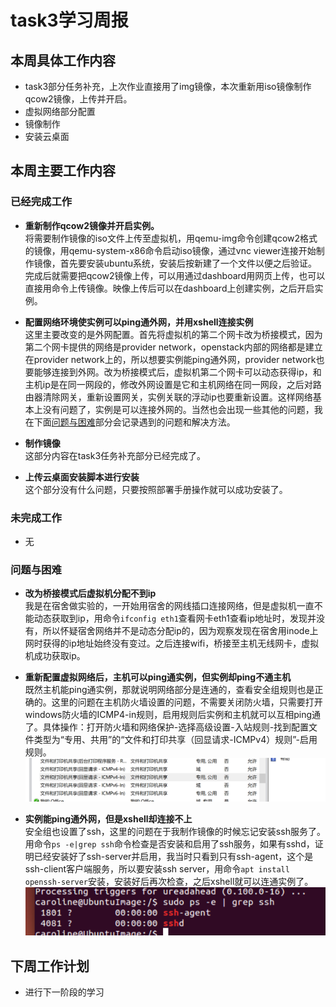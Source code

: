 # task3学习周报

## 本周具体工作内容  
- task3部分任务补充，上次作业直接用了img镜像，本次重新用iso镜像制作qcow2镜像，上传并开启。
- 虚拟网络部分配置
- 镜像制作
- 安装云桌面
## 本周主要工作内容
### 已经完成工作
- **重新制作qcow2镜像并开启实例。**  
将需要制作镜像的iso文件上传至虚拟机，用qemu-img命令创建qcow2格式的镜像，用qemu-system-x86命令启动iso镜像，通过vnc viewer连接开始制作镜像，首先要安装ubuntu系统，安装后按新建了一个文件以便之后验证。完成后就需要把qcow2镜像上传，可以用通过dashboard用网页上传，也可以直接用命令上传镜像。映像上传后可以在dashboard上创建实例，之后开启实例。

- **配置网络环境使实例可以ping通外网，并用xshell连接实例**  
这里主要改变的是外网配置。首先将虚拟机的第二个网卡改为桥接模式，因为第二个网卡提供的网络是provider network，openstack内部的网络都是建立在provider network上的，所以想要实例能ping通外网，provider network也要能够连接到外网。改为桥接模式后，虚拟机第二个网卡可以动态获得ip，和主机ip是在同一网段的，修改外网设置是它和主机网络在同一网段，之后对路由器清除网关，重新设置网关，实例关联的浮动ip也要重新设置。这样网络基本上没有问题了，实例是可以连接外网的。当然也会出现一些其他的问题，我在下面[问题与困难](https://github.com/CourseCloudDesktop/cloudDesktop/blob/wcl-develop/task4/15331157_李蕾_学习周报.md#问题与困难)部分会记录遇到的问题和解决方法。   

- **制作镜像**  
这部分内容在task3任务补充部分已经完成了。

- **上传云桌面安装脚本进行安装**  
  这个部分没有什么问题，只要按照部署手册操作就可以成功安装了。
### 未完成工作
- 无
### 问题与困难
- **改为桥接模式后虚拟机分配不到ip**  
我是在宿舍做实验的，一开始用宿舍的网线插口连接网络，但是虚拟机一直不能动态获取到ip，用命令`ifconfig eth1`查看网卡eth1查看ip地址时，发现并没有，所以怀疑宿舍网络并不是动态分配ip的，因为观察发现在宿舍用inode上网时获得的ip地址始终没有变过。之后连接wifi，桥接至主机无线网卡，虚拟机成功获取ip。

- **重新配置虚拟网络后，主机可以ping通实例，但实例却ping不通主机**  
既然主机能ping通实例，那就说明网络部分是连通的，查看安全组规则也是正确的。这里的问题在主机防火墙设置的问题，不需要关闭防火墙，只需要打开windows防火墙的ICMP4-in规则，启用规则后实例和主机就可以互相ping通了。具体操作：打开防火墙和网络保护-选择高级设置-入站规则-找到配置文件类型为“专用、共用”的“文件和打印共享（回显请求-ICMPv4）规则”-启用规则。  
![主机防火墙设置](https://github.com/CourseCloudDesktop/cloudDesktop/blob/wcl-develop/task4/images/14_主机防火墙设置.PNG)

- **实例能ping通外网，但是xshell却连接不上**  
安全组也设置了ssh，这里的问题在于我制作镜像的时候忘记安装ssh服务了。用命令`ps -e|grep ssh`命令检查是否安装和启用了ssh服务，如果有sshd，证明已经安装好了ssh-server并启用，我当时只看到只有ssh-agent，这个是ssh-client客户端服务，所以要安装ssh server，用命令`apt install openssh-server`安装，安装好后再次检查，之后xshell就可以连通实例了。  
![ssh](https://github.com/CourseCloudDesktop/cloudDesktop/blob/wcl-develop/task4/images/18_检查ssh.PNG)


## 下周工作计划
- 进行下一阶段的学习
